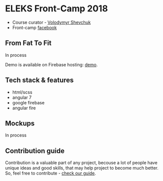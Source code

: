 # ELEKS Front-Camp 2018

* Course curator - [Volodymyr Shevchuk](https://github.com/dosandk)
* Front-camp [facebook](https://www.facebook.com/groups/270300106928894)

## From Fat To Fit

In process

Demo is available on Firebase hosting: [demo](https://from-fat-to-fit.firebaseapp.com/).  

## Tech stack & features

* html/scss
* angular 7
* google firebase
* angular fire

## Mockups

In process

## Contribution guide

Contribution is a valuable part of any project, becouse a lot of people have unique ideas and good skills, that may help project to 
become much better. So, feel free to contribute - [check our guide](https://github.com/DanteTheDevil/CountryForLife/blob/master/.github/CONTRIBUTING.md).

